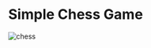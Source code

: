 # Simple Chess Game 

![chess](https://github.com/user-attachments/assets/09cc259e-3fa3-4791-858b-ef2ce031f5ac)
